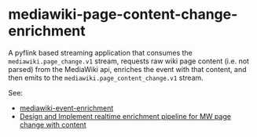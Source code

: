 # mediawiki-page-content-change-enrichment

A pyflink based streaming application that consumes
the `mediawiki.page_change.v1` stream, requests
raw wiki page content (i.e. not parsed) from the
MediaWiki api, enriches the event with that content,
and then emits to the `mediawiki.page_content_change.v1` stream.

See:
- [mediawiki-event-enrichment](https://gitlab.wikimedia.org/repos/data-engineering/mediawiki-event-enrichment)
- [Design and Implement realtime enrichment pipeline for MW page change with content
](https://phabricator.wikimedia.org/T307959)

